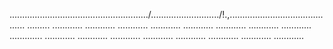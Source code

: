 ......................................................./.........................../!.,........................................... .........
............
............
............
............
............
............
............
............
.............
............
............
............
............
............
............
............
............


